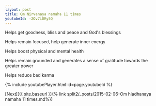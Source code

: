 ```yaml
---
layout: post
title: Om Nirvanaya namaha 11 times
youtubeId: -2Ov7i8Ry5Q
---
```

 
 
Helps get goodness, bliss and peace and God's blessings
 
Helps remain focused, help generate inner energy 
 
Helps boost physical and mental health 
 
Helps remain grounded and generates a sense of gratitude towards the greater power 
 
Helps reduce bad karma
 
 
 
 


{% include youtubePlayer.html id=page.youtubeId %}
 
[Next]({{ site.baseurl }}{% link  split2/_posts/2015-02-06-Om hladhanaya namaha 11 times.md%})
 
